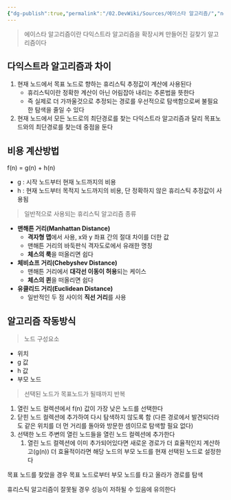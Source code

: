 ```yaml
---
{"dg-publish":true,"permalink":"/02.DevWiki/Sources/에이스타 알고리즘/","noteIcon":"","created":"2024-07-20T21:34:18.000+09:00","updated":"2025-08-03T22:13:47.549+09:00"}
---
```


> 에이스타 알고리즘이란 다익스트라 알고리즘을 확장시켜 만들어진 길찾기 알고리즘이다

## 다익스트라 알고리즘과 차이

1. 현재 노드에서 목표 노드로 향하는 휴리스틱 추정값이 계산에 사용된다
    - 휴리스틱이란 정확한 계산이 아닌 어림잡아 내리는 추론법을 뜻한다
    - 즉 실제로 더 가까울것으로 추정되는 경로를 우선적으로 탐색함으로써 불필요한 탐색을 줄일 수 있다
2. 현재 노드에서 모든 노드로의 최단경로를 찾는 다익스트라 알고리즘과 달리 목표노드와의 최단경로를 찾는데 중점을 둔다

## 비용 계산방법

f(n) = g(n) + h(n)

- g : 시작 노드부터 현재 노드까지의 비용
- h : 현재 노드부터 목적지 노드까지의 비용, 단 정확하지 않은 휴리스틱 추정값이 사용됨

> 일반적으로 사용되는 휴리스틱 알고리즘 종류


- **맨해튼 거리(Manhattan Distance)**
	- **격자형 맵**에서 사용, x와 y 좌표 간의 절대 차이를 더한 값
	- 맨해튼 거리의 바둑판식 격자도로에서 유래한 명칭
	- **체스의 룩**을 떠올리면 쉽다
- **체비쇼프 거리(Chebyshev Distance)**
	- 맨해튼 거리에서 **대각선 이동이 허용**되는 케이스
	- **체스의 퀸**을 떠올리면 쉽다
- **유클리드 거리(Euclidean Distance)**
	- 일반적인 두 점 사이의 **직선 거리**를 사용

## 알고리즘 작동방식

> 노드 구성요소

- 위치
- g 값
- h 값
- 부모 노드

>  선택된 노드가 목표노드가 될때까지 반복

1. 열린 노드 컬렉션에서 f(n) 값이 가장 낮은 노드를 선택한다
2. 닫힌 노드 컬렉션에 추가하여 다시 탐색하지 않도록 함 (다른 경로에서 발견되더라도 같은 위치를 더 먼 거리를 돌아와 방문한 셈이므로 탐색할 필요 없다)
3. 선택한 노드 주변의 열린 노드들을 열린 노드 컬렉션에 추가한다
    1. 열린 노드 컬렉션에 이미 추가되어있다면 새로운 경로가 더 효율적인지 계산하고(g(n)) 더 효율적이라면 해당 노드의 부모 노드를 현재 선택된 노드로 설정한다

목표 노드를 찾았을 경우 목표 노드로부터 부모 노드를 타고 올라가 경로를 탐색

휴리스틱 알고리즘이 잘못될 경우 성능이 저하될 수 있음에 유의한다
